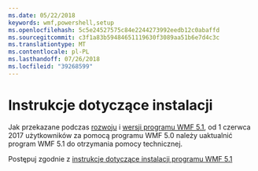 ```yaml
---
ms.date: 05/22/2018
keywords: wmf,powershell,setup
ms.openlocfilehash: 5c5e24527575c84e2244273992eedb12c0abaffd
ms.sourcegitcommit: c3f1a83b59484651119630f3089aa51b6e7d4c3c
ms.translationtype: MT
ms.contentlocale: pl-PL
ms.lasthandoff: 07/26/2018
ms.locfileid: "39268599"
---
```

# <a name="installation-instructions"></a>Instrukcje dotyczące instalacji

Jak przekazane podczas [rozwoju](https://blogs.msdn.microsoft.com/powershell/2016/04/06/windows-management-framework-5-0-updates-and-wmf-5-1/) i [wersji programu WMF 5.1](https://blogs.msdn.microsoft.com/powershell/2017/03/28/windows-management-framework-wmf-5-1-now-in-microsoft-update-catalog/), od 1 czerwca 2017 użytkowników za pomocą programu WMF 5.0 należy uaktualnić program WMF 5.1 do otrzymania pomocy technicznej.

Postępuj zgodnie z [instrukcje dotyczące instalacji programu WMF 5.1](../5.1/install-configure.md)
